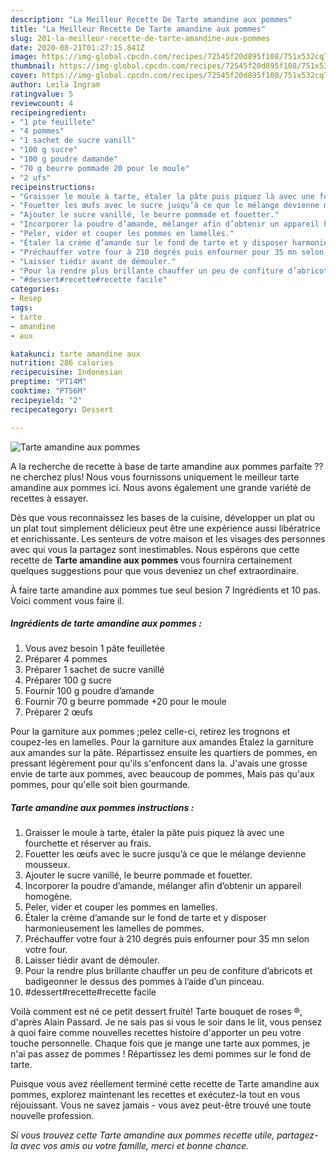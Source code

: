 ```yaml
---
description: "La Meilleur Recette De Tarte amandine aux pommes"
title: "La Meilleur Recette De Tarte amandine aux pommes"
slug: 201-la-meilleur-recette-de-tarte-amandine-aux-pommes
date: 2020-08-21T01:27:15.841Z
image: https://img-global.cpcdn.com/recipes/72545f20d895f108/751x532cq70/tarte-amandine-aux-pommes-photo-principale-de-la-recette.jpg
thumbnail: https://img-global.cpcdn.com/recipes/72545f20d895f108/751x532cq70/tarte-amandine-aux-pommes-photo-principale-de-la-recette.jpg
cover: https://img-global.cpcdn.com/recipes/72545f20d895f108/751x532cq70/tarte-amandine-aux-pommes-photo-principale-de-la-recette.jpg
author: Leila Ingram
ratingvalue: 5
reviewcount: 4
recipeingredient:
- "1 pte feuillete"
- "4 pommes"
- "1 sachet de sucre vanill"
- "100 g sucre"
- "100 g poudre damande"
- "70 g beurre pommade 20 pour le moule"
- "2 ufs"
recipeinstructions:
- "Graisser le moule à tarte, étaler la pâte puis piquez là avec une fourchette et réserver au frais."
- "Fouetter les œufs avec le sucre jusqu’à ce que le mélange devienne mousseux."
- "Ajouter le sucre vanillé, le beurre pommade et fouetter."
- "Incorporer la poudre d’amande, mélanger afin d’obtenir un appareil homogène."
- "Peler, vider et couper les pommes en lamelles."
- "Étaler la crème d’amande sur le fond de tarte et y disposer harmonieusement les lamelles de pommes."
- "Préchauffer votre four à 210 degrés puis enfourner pour 35 mn selon votre four."
- "Laisser tiédir avant de démouler."
- "Pour la rendre plus brillante chauffer un peu de confiture d’abricots et badigeonner le dessus des pommes à l’aide d’un pinceau."
- "#dessert#recette#recette facile"
categories:
- Resep
tags:
- tarte
- amandine
- aux

katakunci: tarte amandine aux 
nutrition: 286 calories
recipecuisine: Indonesian
preptime: "PT14M"
cooktime: "PT56M"
recipeyield: "2"
recipecategory: Dessert

---
```



![Tarte amandine aux pommes](https://img-global.cpcdn.com/recipes/72545f20d895f108/751x532cq70/tarte-amandine-aux-pommes-photo-principale-de-la-recette.jpg)

A la recherche de recette à base de tarte amandine aux pommes parfaite ?? ne cherchez plus! Nous vous fournissons uniquement le meilleur tarte amandine aux pommes ici. Nous avons également une grande variété de recettes à essayer.

Dès que vous reconnaissez les bases de la cuisine, développer un plat ou un plat tout simplement délicieux peut être une expérience aussi libératrice et enrichissante. Les senteurs de votre maison et les visages des personnes avec qui vous la partagez sont inestimables. Nous espérons que cette recette de <strong> Tarte amandine aux pommes </strong> vous fournira certainement quelques suggestions pour que vous deveniez un chef extraordinaire.

<!--inarticleads1-->

À faire tarte amandine aux pommes tue seul besion 7 Ingrédients et 10 pas. Voici comment vous faire il.

##### Ingrédients de tarte amandine aux pommes :

1. Vous avez besoin 1 pâte feuilletée
1. Préparer 4 pommes
1. Préparer 1 sachet de sucre vanillé
1. Préparer 100 g sucre
1. Fournir 100 g poudre d’amande
1. Fournir 70 g beurre pommade +20 pour le moule
1. Préparer 2 œufs


Pour la garniture aux pommes ;pelez celle-ci, retirez les trognons et coupez-les en lamelles. Pour la garniture aux amandes Étalez la garniture aux amandes sur la pâte. Répartissez ensuite les quartiers de pommes, en pressant légèrement pour qu&#39;ils s&#39;enfoncent dans la. J&#39;avais une grosse envie de tarte aux pommes, avec beaucoup de pommes, Mais pas qu&#39;aux pommes, pour qu&#39;elle soit bien gourmande. 

<!--inarticleads2-->

##### Tarte amandine aux pommes instructions :

1. Graisser le moule à tarte, étaler la pâte puis piquez là avec une fourchette et réserver au frais.
1. Fouetter les œufs avec le sucre jusqu’à ce que le mélange devienne mousseux.
1. Ajouter le sucre vanillé, le beurre pommade et fouetter.
1. Incorporer la poudre d’amande, mélanger afin d’obtenir un appareil homogène.
1. Peler, vider et couper les pommes en lamelles.
1. Étaler la crème d’amande sur le fond de tarte et y disposer harmonieusement les lamelles de pommes.
1. Préchauffer votre four à 210 degrés puis enfourner pour 35 mn selon votre four.
1. Laisser tiédir avant de démouler.
1. Pour la rendre plus brillante chauffer un peu de confiture d’abricots et badigeonner le dessus des pommes à l’aide d’un pinceau.
1. #dessert#recette#recette facile


Voilà comment est né ce petit dessert fruité! Tarte bouquet de roses ®, d&#39;après Alain Passard. Je ne sais pas si vous le soir dans le lit, vous pensez à quoi faire comme nouvelles recettes histoire d&#39;apporter un peu votre touche personnelle. Chaque fois que je mange une tarte aux pommes, je n&#39;ai pas assez de pommes ! Répartissez les demi pommes sur le fond de tarte. 

<!--inarticleads1-->

<p>
Puisque vous avez réellement terminé cette recette de Tarte amandine aux pommes, explorez maintenant les recettes et exécutez-la tout en vous réjouissant. Vous ne savez jamais - vous avez peut-être trouvé une toute nouvelle profession.
</p>

<p>
<i>Si vous trouvez cette Tarte amandine aux pommes recette utile, partagez-la avec vos amis ou votre famille, merci et bonne chance.</i>
</p>
